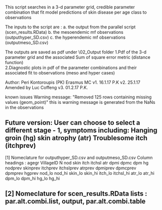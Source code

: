  This script searches in a 3-d parameter grid, credible parameter combination that fit model predictions of skin disease per age class to observations 

 The inputs to the script are : 
 a. the output from the parallel script  (scen_results.RData)
 b. the mesoendemic mf observations  (outputhyper_SD.csv)
 c. the hyperendemic mf observations (outputmeso_SD.csv)

 The outputs are saved as pdf under \02_Output folder
 1.Pdf of the 3-d parameter grid and the associated Sum of square error metric (distance function)  
 2.Diagnostic plots in pdf of the parameter combinations and their associated fit to observations (meso and hyper cases)   

 Author: Peri Kontoroupis (PK) Erasmus MC
 v1. 16.1.17 P.K
 v2. 25.1.17 Amended by Luc Coffeng
 v3. 01.2.17 P.K.

 known issues 
 Warning message: "Removed 125 rows containing missing values (geom_point)"
 this is warning message is generated from the NaNs in the observations

 Future version: 
 User can choose to select a different stage - 1, symptoms including:
 Hanging groin (hg)
 skin atrophy (atr)
 Troublesome itch (itchprev)
---------------------------------------------------------------------------
[1] Nomeclature for outputhyper_SD.csv and outputmeso_SD.csv
 Column headings :
 agegr VillageID   N nod skin itch itchsl atr dpmi dpmc dpm hg 
 nodprev  skinprev   itchprev itchslprev   atrprev   dpmiprev    dpmcprev  
 dpmprev     hgprev       nod_lo     nod_hi     skin_lo   skin_hi    itch_lo
 itchsl_hi atr_lo    atr_hi      dpm_lo     dpm_hi      hg_lo     hg_hi

[2] Nomeclature for scen_results.RData
 lists : par.alt.combi.list, output, par.alt.combi.table 
---------------------------------------------------------------------------
